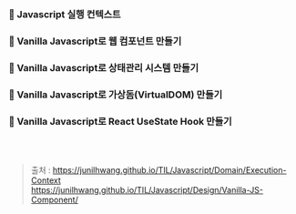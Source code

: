 ### 📌 Javascript 실행 컨텍스트

### 📌 Vanilla Javascript로 웹 컴포넌트 만들기

### 📌 Vanilla Javascript로 상태관리 시스템 만들기

### 📌 Vanilla Javascript로 가상돔(VirtualDOM) 만들기

### 📌 Vanilla Javascript로 React UseState Hook 만들기
<br><br>

> 출처 : https://junilhwang.github.io/TIL/Javascript/Domain/Execution-Context<br>https://junilhwang.github.io/TIL/Javascript/Design/Vanilla-JS-Component/
